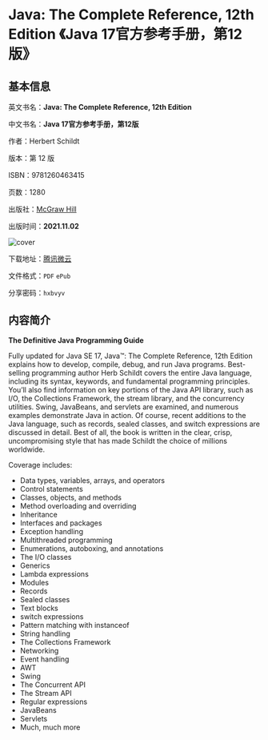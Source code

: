 # Java: The Complete Reference, 12th Edition 《Java 17官方参考手册，第12版》

## 基本信息

英文书名：**Java: The Complete Reference, 12th Edition**

中文书名：**Java 17官方参考手册，第12版**

作者：Herbert Schildt

版本：第 12 版

ISBN：9781260463415

页数：1280

出版社：[McGraw Hill](https://www.mhprofessional.com/9781260463415-usa-java-the-complete-reference-twelfth-edition-group)

出版时间：**2021.11.02**

<img :src="$withBase('/images/java_the_complete_reference_12th_edition.jpg')" alt="cover">

下载地址：[腾讯微云](https://share.weiyun.com/QaVyQeuC)

文件格式：`PDF` `ePub`

分享密码：`hxbvyv`

## 内容简介

**The Definitive Java Programming Guide**

Fully updated for Java SE 17, Java™: The Complete Reference, 12th Edition explains how to develop, compile, debug, and run Java programs. Best-selling programming author Herb Schildt covers the entire Java language, including its syntax, keywords, and fundamental programming principles. You’ll also find information on key portions of the Java API library, such as I/O, the Collections Framework, the stream library, and the concurrency utilities. Swing, JavaBeans, and servlets are examined, and numerous examples demonstrate Java in action. Of course, recent additions to the Java language, such as records, sealed classes, and switch expressions are discussed in detail. Best of all, the book is written in the clear, crisp, uncompromising style that has made Schildt the choice of millions worldwide.

Coverage includes:

- Data types, variables, arrays, and operators
- Control statements
- Classes, objects, and methods
- Method overloading and overriding
- Inheritance
- Interfaces and packages
- Exception handling
- Multithreaded programming
- Enumerations, autoboxing, and annotations
- The I/O classes
- Generics
- Lambda expressions
- Modules
- Records
- Sealed classes
- Text blocks
- switch expressions
- Pattern matching with instanceof
- String handling
- The Collections Framework
- Networking
- Event handling
- AWT
- Swing
- The Concurrent API
- The Stream API
- Regular expressions
- JavaBeans
- Servlets
- Much, much more